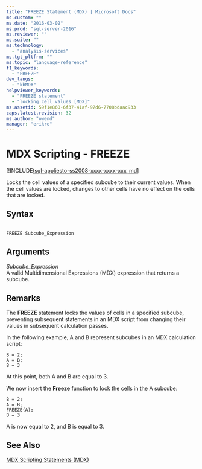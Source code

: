 ```yaml
---
title: "FREEZE Statement (MDX) | Microsoft Docs"
ms.custom: ""
ms.date: "2016-03-02"
ms.prod: "sql-server-2016"
ms.reviewer: ""
ms.suite: ""
ms.technology: 
  - "analysis-services"
ms.tgt_pltfrm: ""
ms.topic: "language-reference"
f1_keywords: 
  - "FREEZE"
dev_langs: 
  - "kbMDX"
helpviewer_keywords: 
  - "FREEZE statement"
  - "locking cell values [MDX]"
ms.assetid: 59f1e860-6f37-41af-97d6-7708bdaac933
caps.latest.revision: 32
ms.author: "owend"
manager: "erikre"
---
```

# MDX Scripting - FREEZE
[!INCLUDE[tsql-appliesto-ss2008-xxxx-xxxx-xxx_md](../a9retired/includes/tsql-appliesto-ss2008-xxxx-xxxx-xxx-md.md)]

  Locks the cell values of a specified subcube to their current values. When the cell values are locked, changes to other cells have no effect on the cells that are locked.  
  
## Syntax  
  
```  
  
FREEZE Subcube_Expression   
```  
  
## Arguments  
 *Subcube_Expression*  
 A valid Multidimensional Expressions (MDX) expression that returns a subcube.  
  
## Remarks  
 The **FREEZE** statement locks the values of cells in a specified subcube, preventing subsequent statements in an MDX script from changing their values in subsequent calculation passes.  
  
 In the following example, A and B represent subcubes in an MDX calculation script:  
  
```  
B = 2;  
A = B;  
B = 3  
```  
  
 At this point, both A and B are equal to 3.  
  
 We now insert the **Freeze** function to lock the cells in the A subcube:  
  
```  
B = 2;  
A = B;  
FREEZE(A);  
B = 3  
```  
  
 A is now equal to 2, and B is equal to 3.  
  
## See Also  
 [MDX Scripting Statements &#40;MDX&#41;](../mdx/mdx-scripting-statements-mdx.md)  
  
  